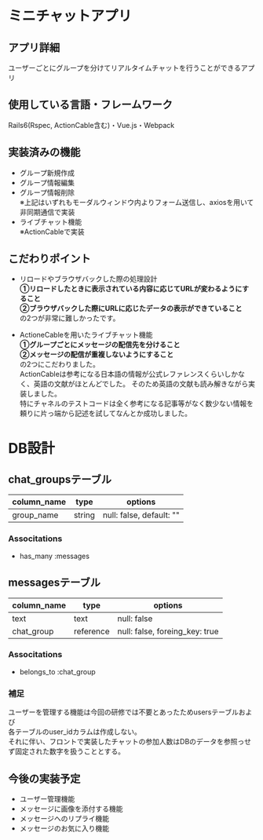 # ミニチャットアプリ

## アプリ詳細
ユーザーごとにグループを分けてリアルタイムチャットを行うことができるアプリ

## 使用している言語・フレームワーク
Rails6(Rspec, ActionCable含む)・Vue.js・Webpack

##  実装済みの機能
- グループ新規作成
- グループ情報編集
- グループ情報削除
<br>※上記はいずれもモーダルウィンドウ内よりフォーム送信し、axiosを用いて非同期通信で実装
- ライブチャット機能
<br>※ActionCableで実装

## こだわりポイント
- リロードやブラウザバックした際の処理設計
<br> **①リロードしたときに表示されている内容に応じてURLが変わるようにすること**
<br> **②ブラウザバックした際にURLに応じたデータの表示ができていること**
<br>の2つが非常に難しかったです。

- ActioneCableを用いたライブチャット機能
<br> **①グループごとにメッセージの配信先を分けること**
<br> **②メッセージの配信が重複しないようにすること**
<br>の2つにこだわりました。
<br>ActionCableは参考になる日本語の情報が公式レファレンスくらいしかなく、英語の文献がほとんどでした。
そのため英語の文献も読み解きながら実装しました。
<br>特にチャネルのテストコードは全く参考になる記事等がなく数少ない情報を頼りに片っ端から記述を試してなんとか成功しました。

# DB設計

## chat_groupsテーブル
  |column_name|type|options|
  |-----------|----|-------|
  |group_name|string|null: false, default: ""|

### Associtations 
- has_many :messages

## messagesテーブル

  |column_name|type|options|
  |-----------|----|-------|
  |text|text|null: false|
  |chat_group|reference|null: false, foreing_key: true|

### Associtations 
- belongs_to :chat_group

### 補足
ユーザーを管理する機能は今回の研修では不要とあったためusersテーブルおよび
<br>各テーブルのuser_idカラムは作成しない。
<br>それに伴い、フロントで実装したチャットの参加人数はDBのデータを参照っせず固定された数字を扱うこととする。

## 今後の実装予定
- ユーザー管理機能
- メッセージに画像を添付する機能
- メッセージへのリプライ機能
- メッセージのお気に入り機能
